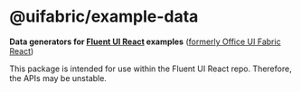 # @uifabric/example-data

**Data generators for [Fluent UI React](https://developer.microsoft.com/en-us/fluentui) examples**
([formerly Office UI Fabric React](https://developer.microsoft.com/en-us/office/blogs/ui-fabric-is-evolving-into-fluent-ui/))

This package is intended for use within the Fluent UI React repo. Therefore, the APIs may be unstable.
